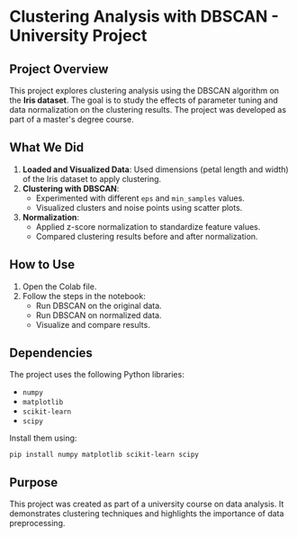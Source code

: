 # Clustering Analysis with DBSCAN - University Project

## Project Overview
This project explores clustering analysis using the DBSCAN algorithm on the **Iris dataset**. The goal is to study the effects of parameter tuning and data normalization on the clustering results. The project was developed as part of a master's degree course.

## What We Did
1. **Loaded and Visualized Data**: Used dimensions (petal length and width) of the Iris dataset to apply clustering.
2. **Clustering with DBSCAN**:
   - Experimented with different `eps` and `min_samples` values.
   - Visualized clusters and noise points using scatter plots.
3. **Normalization**:
   - Applied z-score normalization to standardize feature values.
   - Compared clustering results before and after normalization.

## How to Use
1. Open the Colab file.
2. Follow the steps in the notebook:
   - Run DBSCAN on the original data.
   - Run DBSCAN on normalized data.
   - Visualize and compare results.

## Dependencies
The project uses the following Python libraries:
- `numpy`
- `matplotlib`
- `scikit-learn`
- `scipy`

Install them using:
```
pip install numpy matplotlib scikit-learn scipy
```

## Purpose
This project was created as part of a university course on data analysis. It demonstrates clustering techniques and highlights the importance of data preprocessing.
